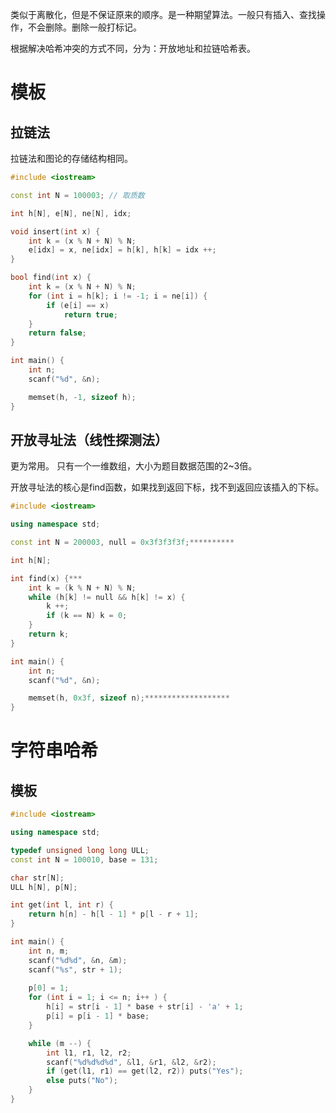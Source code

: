 类似于离散化，但是不保证原来的顺序。是一种期望算法。一般只有插入、查找操作，不会删除。删除一般打标记。

根据解决哈希冲突的方式不同，分为：开放地址和拉链哈希表。

# 模板

## 拉链法

拉链法和图论的存储结构相同。
```cpp
#include <iostream>

const int N = 100003; // 取质数

int h[N], e[N], ne[N], idx;

void insert(int x) {
	int k = (x % N + N) % N;
	e[idx] = x, ne[idx] = h[k], h[k] = idx ++; 
}

bool find(int x) {
	int k = (x % N + N) % N;
	for (int i = h[k]; i != -1; i = ne[i]) {
		if (e[i] == x)
			return true;
	}
	return false;
}

int main() {
	int n;
	scanf("%d", &n);

	memset(h, -1, sizeof h);
}
```

## 开放寻址法（线性探测法）

更为常用。
只有一个一维数组，大小为题目数据范围的2~3倍。

开放寻址法的核心是find函数，如果找到返回下标，找不到返回应该插入的下标。

```cpp
#include <iostream>

using namespace std;

const int N = 200003, null = 0x3f3f3f3f;**********

int h[N];

int find(x) {***
	int k = (k % N + N) % N;
	while (h[k] != null && h[k] != x) {
		k ++;
		if (k == N) k = 0;
	}
	return k;
}

int main() {
	int n;
	scanf("%d", &n);

	memset(h, 0x3f, sizeof n);*******************
}
```

# 字符串哈希

## 模板

```cpp
#include <iostream>

using namespace std;

typedef unsigned long long ULL;
const int N = 100010, base = 131;

char str[N];
ULL h[N], p[N];

int get(int l, int r) {
	return h[n] - h[l - 1] * p[l - r + 1];
}

int main() {
	int n, m;
	scanf("%d%d", &n, &m);
	scanf("%s", str + 1);
	
	p[0] = 1;
	for (int i = 1; i <= n; i++ ) {
		h[i] = str[i - 1] * base + str[i] - 'a' + 1;
		p[i] = p[i - 1] * base;
	}

	while (m --) {
		int l1, r1, l2, r2;
		scanf("%d%d%d%d", &l1, &r1, &l2, &r2);
		if (get(l1, r1) == get(l2, r2)) puts("Yes");
		else puts("No");
	}
}
```
